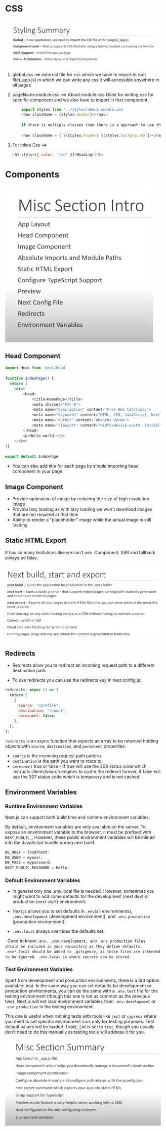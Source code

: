 # CSS

![Alt text](./public/Styling.png)

1. global.css ==>
   external file for css which we have to import in root file(\_app.js) in which we can write any css it will accessible anywhere in all pages

2. pageName.module.css ==>
   About.module.css
   Used for writing css for specific component and we also have to import in that component

   ```javascript
       import styles from "../styles/about.module.css
       <nav className = {styles.header}></nav>

       if there is multiple classes then there is a approach to use them

       <nav className = {`${styles.header} ${styles.background}`}></nav>
   ```

3. For inline Css ==>

   ```javascript
   <h1 style={{ color: "red" }}>Heading</h1>
   ```

# Components

![Alt text](./public/MiscSection.png)

## Head Component

```javascript
import Head from 'next/head'

function IndexPage() {
  return (
    <div>
        <Head>
            <title>HomePage</title>
            <meta charset="UTF-8">
            <meta name="description" content="Free Web tutorials">
            <meta name="keywords" content="HTML, CSS, JavaScript, Next.js">
            <meta name="author" content="Akansha Verma">
            <meta name="viewport" content="width=device-width, initial-scale=1.0">
        </Head>
        <p>Hello world!</p>
    </div>
)}

export default IndexPage
```

- You can also add title for each page by simple importing head component in your page.

## Image Component

- Provide optimation of image by reducing the size of high resolution image
- Provide lazy loading as with lazy loading we won't download images that are not required at that time
- Ability to render a "placeholder" image while the actual image is still loading

## Static HTML Export

It has so many limitations like we can't use <Image/> Component, SSR and fallback always be false.

![Alt text](./public/StaticHTMLExport.png)

## Redirects

- Redirects allow you to redirect an incoming request path to a different destination path.

- To use redirects you can use the redirects key in next.config.js:

```javascript
redirects: async () => {
  return [
    {
      source: "/profile",
      destination: "/about",
      permanent: false,
    },
  ];
};
```

`redirects` is an async function that expects an array to be returned holding objects with `source`, `destination`, and `permanent` properties:

- `source` is the incoming request path pattern.
- `destination` is the path you want to route to.
- `permanent` true or false - if true will use the 308 status code which instructs clients/search engines to cache the redirect forever, if false will use the 307 status code which is temporary and is not cached.

## Environment Variables

### Runtime Environment Variables

Next.js can support both build time and runtime environment variables.

By default, environment variables are only available on the server. To expose an environment variable to the browser, it must be prefixed with `NEXT_PUBLIC_`. However, these public environment variables will be inlined into the JavaScript bundle during next build.

```javascript
DB_HOST = localhost;
DB_USER = myuser;
DB_PASS = mypassword;
NEXT_PUBLIC_PASSWORD = hello;
```

### Default Environment Variables

- In general only one .env.local file is needed. However, sometimes you might want to add some defaults for the development (next dev) or production (next start) environment.

- Next.js allows you to set defaults in `.env`(all environments), `.env.development` (development environment), and `.env.production` (production environment).

- `.env.local` always overrides the defaults set.

`
`Good to know:` .env, .env.development, and .env.production files should be included in your repository as they define defaults. .env*.local should be added to .gitignore, as those files are intended to be ignored. .env.local is where secrets can be stored.
`

### Test Environment Variables

Apart from development and production environments, there is a 3rd option available: test. In the same way you can set defaults for development or production environments, you can do the same with a `.env.test` file for the testing environment (though this one is not as common as the previous two). Next.js will not load environment variables from `.env.development` or `.env.production` in the testing environment.


This one is useful when running tests with tools like `jest` or `cypress` where you need to set specific environment vars only for testing purposes. Test default values will be loaded if `NODE_ENV` is set to `test`, though you usually don't need to do this manually as testing tools will address it for you.


![Alt text](./public/SummartOfMisc.png)
